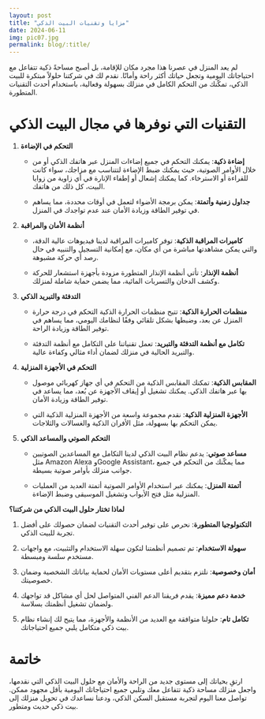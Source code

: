 ```yaml
---
layout: post
title: "مزايا وتقنيات البيت الذكي"
date: 2024-06-11
img: pic07.jpg
permalink: blog/:title/
---
```



لم يعد المنزل في عصرنا هذا مجرد مكان للإقامة، بل أصبح مساحةً ذكية تتفاعل مع احتياجاتك اليومية وتجعل حياتك أكثر راحة وأمانًا. نقدم لك في شركتنا حلولاً مبتكرة للبيت الذكي، تمكّنك من التحكم الكامل في منزلك بسهولة وفعالية، باستخدام أحدث التقنيات المتطورة.

# التقنيات التي نوفرها في مجال البيت الذكي

1. **التحكم في الإضاءة**

   - **إضاءة ذكية**: يمكنك التحكم في جميع إضاءات المنزل عبر هاتفك الذكي أو من خلال الأوامر الصوتية، حيث يمكنك ضبط الإضاءة لتتناسب مع مزاجك، سواء كانت للقراءة أو الاسترخاء. كما يمكنك إشعال أو إطفاء الإنارة في أي زاوية من زوايا البيت، كل ذلك من هاتفك.

   - **جداول زمنية وأتمتة**: يمكن برمجة الأضواء لتعمل في أوقات محددة، مما يساهم في توفير الطاقة وزيادة الأمان عند عدم تواجدك في المنزل.

2. **أنظمة الأمان والمراقبة**

   - **كاميرات المراقبة الذكية**: توفر كاميرات المراقبة لدينا فيديوهات عالية الدقة، والتي يمكن مشاهدتها مباشرة من أي مكان، مع إمكانية التسجيل والتنبيه في حال رصد أي حركة مشبوهة.

   - **أنظمة الإنذار**: تأتي أنظمة الإنذار المتطورة مزودة بأجهزة استشعار للحركة وكشف الدخان والتسربات المائية، مما يضمن حماية شاملة لمنزلك.

3. **التدفئة والتبريد الذكي**

   - **منظمات الحرارة الذكية**: تتيح منظمات الحرارة الذكية التحكم في درجة حرارة المنزل عن بعد، وضبطها بشكل تلقائي وفقًا لنظامك اليومي، مما يساهم في توفير الطاقة وزيادة الراحة.

   - **تكامل مع أنظمة التدفئة والتبريد**: تعمل تقنياتنا على التكامل مع أنظمة التدفئة والتبريد الحالية في منزلك لضمان أداء مثالي وكفاءة عالية.

4. **التحكم في الأجهزة المنزلية**

   - **المقابس الذكية**: تمكنك المقابس الذكية من التحكم في أي جهاز كهربائي موصول بها عبر هاتفك الذكي. يمكنك تشغيل أو إيقاف الأجهزة عن بُعد، مما يساعد في توفير الطاقة وزيادة الأمان.

   - **الأجهزة المنزلية الذكية**: نقدم مجموعة واسعة من الأجهزة المنزلية الذكية التي يمكن التحكم بها بسهولة، مثل الأفران الذكية والغسالات والثلاجات.

5. **التحكم الصوتي والمساعد الذكي**

   - **مساعد صوتي**: يدعم نظام البيت الذكي لدينا التكامل مع المساعدين الصوتيين مثل Amazon Alexa وGoogle Assistant، مما يمكّنك من التحكم في جميع جوانب منزلك بأوامر صوتية بسيطة.

   - **أتمتة المنزل**: يمكنك عبر استخدام الأوامر الصوتية أتمتة العديد من العمليات المنزلية مثل فتح الأبواب وتشغيل الموسيقى وضبط الإضاءة.

**لماذا تختار حلول البيت الذكي من شركتنا؟**

1. **التكنولوجيا المتطورة**: نحرص على توفير أحدث التقنيات لضمان حصولك على أفضل تجربة للبيت الذكي.

2. **سهولة الاستخدام**: تم تصميم أنظمتنا لتكون سهلة الاستخدام والتثبيت، مع واجهات مستخدم سلسة ومبسطة.

3. **أمان وخصوصية**: نلتزم بتقديم أعلى مستويات الأمان لحماية بياناتك الشخصية وضمان خصوصيتك.

4. **خدمة دعم مميزة**: يقدم فريقنا الدعم الفني المتواصل لحل أي مشاكل قد تواجهك ولضمان تشغيل أنظمتك بسلاسة.

5. **تكامل تام**: حلولنا متوافقة مع العديد من الأنظمة والأجهزة، مما يتيح لك إنشاء نظام بيت ذكي متكامل يلبي جميع احتياجاتك.

# خاتمة

ارتقِ بحياتك إلى مستوى جديد من الراحة والأمان مع حلول البيت الذكي التي نقدمها، واجعل منزلك مساحة ذكية تتفاعل معك وتلبي جميع احتياجاتك اليومية بأقل مجهود ممكن. تواصل معنا اليوم لتجربة مستقبل السكن الذكي، ودعنا نساعدك في تحويل منزلك إلى بيت ذكي حديث ومتطور.
